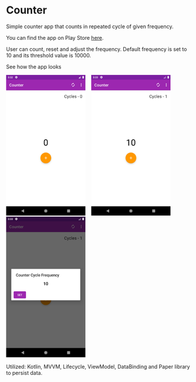 # Counter

Simple counter app that counts in repeated cycle of given frequency.

You can find the app on Play Store [here](https://play.google.com/store/apps/details?id=app.vaibhavawd.counter).

User can count, reset and adjust the frequency.
Default frequency is set to 10 and its threshold value is 10000. 

See how the app looks

<img src="https://github.com/VaibhavAWD/Counter/blob/master/screenshots/Screenshot_1.png" width="216" height="384"/>&nbsp;&nbsp;&nbsp;&nbsp;<img src="https://github.com/VaibhavAWD/Counter/blob/master/screenshots/Screenshot_2.png" width="216" height="384"/>&nbsp;&nbsp;&nbsp;&nbsp;<img src="https://github.com/VaibhavAWD/Counter/blob/master/screenshots/Screenshot_3.png" width="216" height="384"/>

Utilized: Kotlin, MVVM, Lifecycle, ViewModel, DataBinding and Paper library to persist data.
